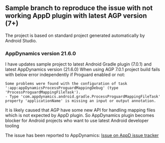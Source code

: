 ## Sample branch to reproduce the issue with not working AppD plugin with latest AGP version (7+)

The project is based on standard project generated automatically by Android Studio.

### AppDynamics version 21.6.0

I have updates sample project to latest Android Gradle plugin (7.0.1) and latest AppDynamics version (21.6.0)
When using AGP 7.0.1 project build fails with below error independently if Proguard enabled or not:
```
Some problems were found with the configuration of task ':app:appDynamicsProcessProguardMappingDebug' (type 'ProcessProguardMappingFileTask').
- Type 'com.appdynamics.android.gradle.ProcessProguardMappingFileTask' property 'applicationName' is missing an input or output annotation.
```

It is likely caused that AGP have some new API for handling mapping files which is not expected by AppD plugin.
So AppDynamics plugin becomes blocker for Android projects who want to use latest Android developer tooling

The issue has been reported to AppDynamics: [Issue on AppD issue tracker](https://community.appdynamics.com/t5/End-User-Monitoring-EUM/Android-AppDynamics-plugin-21-6-0-latest-at-the-moment-does-not/m-p/45184#M1470)